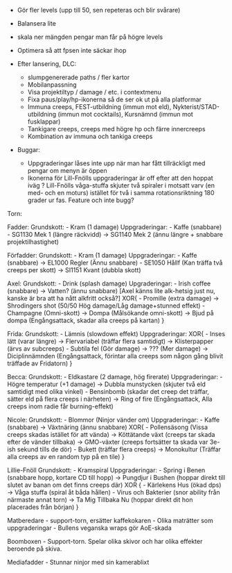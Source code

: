 - Gör fler levels (upp till 50, sen repeteras och blir svårare)
- Balansera lite
- skala ner mängden pengar man får på högre levels
- Optimera så att fpsen inte säckar ihop

- Efter lansering, DLC:
	- slumpgenererade paths / fler kartor
	- Mobilanpassning
	- Visa projektiltyp / damage / etc. i contextmenu
	- Fixa paus/play/hp-ikonerna så de ser ok ut på alla platformar
	- Immuna creeps, FEST-utbildning (immun mot eld), Nykterist/STAD-utbildning (immun mot cocktails), Kursnämnd (immun mot fusklappar)
	- Tankigare creeps, creeps med högre hp och färre innercreeps
	- Kombination av immuna och tankiga creeps


- Buggar:
	- Uppgraderingar låses inte upp när man har fått tillräckligt med pengar om menyn är öppen
	- Ikonerna för Lill-Fnölls uppgraderingar är off efter att den hoppat iväg
	? Lill-Fnölls våga-stuffa skjuter två spiraler i motsatt varv (en med- och en moturs) istället för två i samma rotationsriktning 180 grader ur fas. Feature och inte bugg?

Torn:


Fadder:
	Grundskott:
	- Kram (1 damage)
	Uppgraderingar:
	- Kaffe (snabbare)
	- SG1130 Mek 1 (längre räckvidd) -> SG1140 Mek 2 (ännu längre + snabbare projektilhastighet)

Förfadder:
	Grundskott:
	- Kram (1 damage)
	Uppgraderingar:
	- Kaffe (snabbare) -> EL1000 Regler (Ännu snabbare)
	- SE1050 Hållf (Kan träffa två creeps per skott) -> SI1151 Kvant (dubbla skott)


Axel:
	Grundskott:
	- Drink (splash damage)
	Upgraderingar:
	- Irish coffee (snabbare) -> Vatten? (ännu snabbare) [Axel känns lite alk-hetsig just nu, kanske är bra att ha nått alkfritt också?]
	XOR{
		- Promille (extra damage) -> Shrodingers shot (50/50 Hög damage/Låg damage+stunned effekt)
		- Champagne (Omni-skott) -> Dompa (Målsökande omni-skott) -> Bjud på dompa (Engångsattack, skadar alla creeps på kartan)
	}

Frida:
	Grundskott:
	- Lämnis (slowdown effekt)
	Uppgraderingar:
	XOR{
		- Inses lätt (varar längre) -> Flervariabel (träffar flera samtidigt) -> Klisterpapper (ärvs av subcreeps)
		- Subtila fel (Gör damage) -> ??? (Mer damage) -> Diciplinnämnden (Engångsattack, förintar alla creeps som någon gång blivit träffade av Fridatorn)
	}

Becca:
	Grundskott:
	- Eldkastare (2 damage, hög firerate)
	Uppgraderingar:
	- Högre temperatur (+1 damage) -> Dubbla munstycken (skjuter två eld samtidigt med olika vinkel) 
	- Bensinbomb (skadar det creep det träffar, sätter eld på flera creeps i närheten) -> Ring of fire (Engångsattack, Alla creeps inom radie får burning-effekt)

Nicole:
	Grundskott:
	- Blommor (Ninjor vänder om)
	Uppgraderingar:
	- Kaffe (snabbare) -> Växtnäring (ännu snabbare)
	XOR{
		- Pollensäsong (Vissa creeps skadas istället för att vända) -> Köttätande växt (creeps tar skada efter de vänder tillbaka) -> GMO-växter (creeps fortsätter ta skada var 3e-ish sekund tills de dör)
		- Bukett (träffar flera creeps) -> Monokultur (Träffar alla creeps av en random typ på en tile)
	}

Lillie-Fnöll
	Grundskott:
	- Kramspiral
	Uppgraderingar:
	- Spring i Benen (snabbare hopp, kortare CD till hopp) -> Pungdjur i Bushen (hoppar direkt till slutet av banan om det finns creeps där)
	XOR {
		- Kärlekens Hus (ökad dps) -> Våga stuffa (spiral åt båda hållen)
		- Virus och Bakterier (snor ability från närmaste annat torn) -> Ta Mig Tillbaka Nu (hoppar direkt dit hon placerades från början)
	}

Matberedare 
	- support-torn, ersätter kaffekokaren
	- Olika maträtter som uppgraderingar
	- Bullens veganska wraps gör AoE-skada


Boomboxen
	- Support-torn. Spelar olika skivor och har olika effekter beroende på skiva. 

Mediafadder
	- Stunnar ninjor med sin kamerablixt
